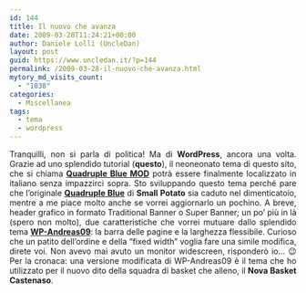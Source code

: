 ```yaml
---
id: 144
title: Il nuovo che avanza
date: 2009-03-28T11:24:21+00:00
author: Daniele Lolli (UncleDan)
layout: post
guid: https://www.uncledan.it/?p=144
permalink: /2009-03-28-il-nuovo-che-avanza.html
mytory_md_visits_count:
  - "1038"
categories:
  - Miscellanea
tags:
  - tema
  - wordpress
---
```

<p style="text-align: justify;">
  Tranquilli, non si parla di politica! Ma di <strong>WordPress</strong>, ancora una volta. Grazie ad uno splendido tutorial (<strong>questo</strong>), il neoneonato tema di questo sito, che si chiama <a title="Quadruple Blue MOD" href="https://www.uncledan.it/progetti/vecchi-progetti/quadruple-blue-mod" target="_self"><strong>Quadruple Blue MOD</strong></a> potrà essere finalmente localizzato in italiano senza impazzirci sopra. Sto sviluppando questo tema perché pare che l&#8217;originale <a title="Quadruple Blue" href="https://themetix.com/quadruple-blue/" target="_blank"><strong>Quadruple Blue</strong></a> di <strong>Small Potato</strong> sia caduto nel dimenticatoio, mentre a me piace molto anche se vorrei aggiornarlo un pochino. A breve, header grafico in formato Traditional Banner o Super Banner; un po&#8217; più in là (spero non molto), due caratteristiche che vorrei mutuare dallo splendido tema <strong><a title="WP-Andreas09" href="http://andreasviklund.com/wordpress-themes/" target="_blank">WP-Andreas09</a></strong>: la barra delle pagine e la larghezza flessibile. Curioso che un patito dell&#8217;ordine e della &#8220;fixed width&#8221; voglia fare una simile modifica, direte voi. Non avevo mai avuto un monitor widescreen, risponderò io&#8230; 😉 Per la cronaca: una versione modificata di WP-Andreas09 è il tema che ho utilizzato per il nuovo dito della squadra di basket che alleno, il <strong>Nova Basket Castenaso</strong>.
</p>